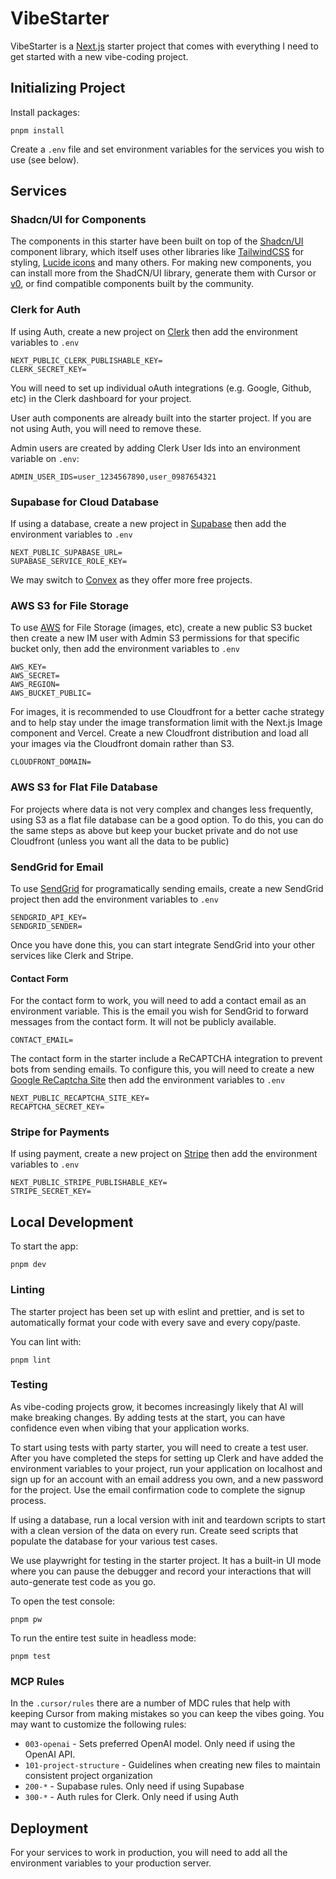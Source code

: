 # VibeStarter

VibeStarter is a [Next.js](https://nextjs.org) starter project that comes with everything I need to get started with a new vibe-coding project.

## Initializing Project

Install packages:

```
pnpm install
```

Create a `.env` file and set environment variables for the services you wish to use (see below).

## Services

### Shadcn/UI for Components

The components in this starter have been built on top of the [Shadcn/UI](https://ui.shadcn.com/) component library, which itself uses other libraries like [TailwindCSS](https://tailwindcss.com/) for styling, [Lucide icons](https://lucide.dev/icons/) and many others. For making new components, you can install more from the ShadCN/UI library, generate them with Cursor or [v0](v0.dev), or find compatible components built by the community.

### Clerk for Auth

If using Auth, create a new project on [Clerk](https://dashboard.clerk.com/) then add the environment variables to `.env`

```
NEXT_PUBLIC_CLERK_PUBLISHABLE_KEY=
CLERK_SECRET_KEY=
```

You will need to set up individual oAuth integrations (e.g. Google, Github, etc) in the Clerk dashboard for your project.

User auth components are already built into the starter project. If you are not using Auth, you will need to remove these.

Admin users are created by adding Clerk User Ids into an environment variable on `.env`:

```
ADMIN_USER_IDS=user_1234567890,user_0987654321
```

### Supabase for Cloud Database

If using a database, create a new project in [Supabase](https://supabase.com/dashboard/projects) then add the environment variables to `.env`

```
NEXT_PUBLIC_SUPABASE_URL=
SUPABASE_SERVICE_ROLE_KEY=
```

We may switch to [Convex](https://convex.dev) as they offer more free projects.

### AWS S3 for File Storage

To use [AWS](https://aws.amazon.com/) for File Storage (images, etc), create a new public S3 bucket then create a new IM user with Admin S3 permissions for that specific bucket only, then add the environment variables to `.env`

```
AWS_KEY=
AWS_SECRET=
AWS_REGION=
AWS_BUCKET_PUBLIC=
```

For images, it is recommended to use Cloudfront for a better cache strategy and to help stay under the image transformation limit with the Next.js Image component and Vercel. Create a new Cloudfront distribution and load all your images via the Cloudfront domain rather than S3.

```
CLOUDFRONT_DOMAIN=
```

### AWS S3 for Flat File Database

For projects where data is not very complex and changes less frequently, using S3 as a flat file database can be a good option. To do this, you can do the same steps as above but keep your bucket private and do not use Cloudfront (unless you want all the data to be public)

### SendGrid for Email

To use [SendGrid](https://app.sendgrid.com/) for programatically sending emails, create a new SendGrid project then add the environment variables to `.env`

```
SENDGRID_API_KEY=
SENDGRID_SENDER=
```

Once you have done this, you can start integrate SendGrid into your other services like Clerk and Stripe.

#### Contact Form

For the contact form to work, you will need to add a contact email as an environment variable. This is the email you wish for SendGrid to forward messages from the contact form. It will not be publicly available.

```
CONTACT_EMAIL=
```

The contact form in the starter include a ReCAPTCHA integration to prevent bots from sending emails. To configure this, you will need to create a new [Google ReCaptcha Site](https://www.google.com/recaptcha/admin) then add the environment variables to `.env`

```
NEXT_PUBLIC_RECAPTCHA_SITE_KEY=
RECAPTCHA_SECRET_KEY=
```

### Stripe for Payments

If using payment, create a new project on [Stripe](https://dashboard.stripe.com/) then add the environment variables to `.env`

```
NEXT_PUBLIC_STRIPE_PUBLISHABLE_KEY=
STRIPE_SECRET_KEY=
```

## Local Development

To start the app:

```
pnpm dev
```

### Linting

The starter project has been set up with eslint and prettier, and is set to automatically format your code with every save and every copy/paste.

You can lint with:

```
pnpm lint
```

### Testing

As vibe-coding projects grow, it becomes increasingly likely that AI will make breaking changes. By adding tests at the start, you can have confidence even when vibing that your application works.

To start using tests with party starter, you will need to create a test user. After you have completed the steps for setting up Clerk and have added the environment variables to your project, run your application on localhost and sign up for an account with an email address you own, and a new password for the project. Use the email confirmation code to complete the signup process.

If using a database, run a local version with init and teardown scripts to start with a clean version of the data on every run. Create seed scripts that populate the database for your various test cases.

We use playwright for testing in the starter project. It has a built-in UI mode where you can pause the debugger and record your interactions that will auto-generate test code as you go.

To open the test console:

```
pnpm pw
```

To run the entire test suite in headless mode:

```
pnpm test
```

### MCP Rules

In the `.cursor/rules` there are a number of MDC rules that help with keeping Cursor from making mistakes so you can keep the vibes going. You may want to customize the following rules:

- `003-openai` - Sets preferred OpenAI model. Only need if using the OpenAI API.
- `101-project-structure` - Guidelines when creating new files to maintain consistent project organization
- `200-*` - Supabase rules. Only need if using Supabase
- `300-*` - Auth rules for Clerk. Only need if using Auth

## Deployment

For your services to work in production, you will need to add all the environment variables to your production server.

